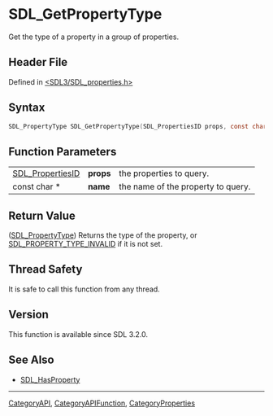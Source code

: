 # SDL_GetPropertyType

Get the type of a property in a group of properties.

## Header File

Defined in [<SDL3/SDL_properties.h>](https://github.com/libsdl-org/SDL/blob/main/include/SDL3/SDL_properties.h)

## Syntax

```c
SDL_PropertyType SDL_GetPropertyType(SDL_PropertiesID props, const char *name);
```

## Function Parameters

|                                      |           |                                    |
| ------------------------------------ | --------- | ---------------------------------- |
| [SDL_PropertiesID](SDL_PropertiesID) | **props** | the properties to query.           |
| const char *                         | **name**  | the name of the property to query. |

## Return Value

([SDL_PropertyType](SDL_PropertyType)) Returns the type of the property, or
[SDL_PROPERTY_TYPE_INVALID](SDL_PROPERTY_TYPE_INVALID) if it is not set.

## Thread Safety

It is safe to call this function from any thread.

## Version

This function is available since SDL 3.2.0.

## See Also

- [SDL_HasProperty](SDL_HasProperty)

----
[CategoryAPI](CategoryAPI), [CategoryAPIFunction](CategoryAPIFunction), [CategoryProperties](CategoryProperties)

